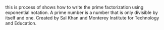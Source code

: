 this is process of shows how to write the prime factorization using exponential notation. A prime number is a number that is only divisible by itself and one. Created by Sal Khan and Monterey Institute for Technology and Education.
